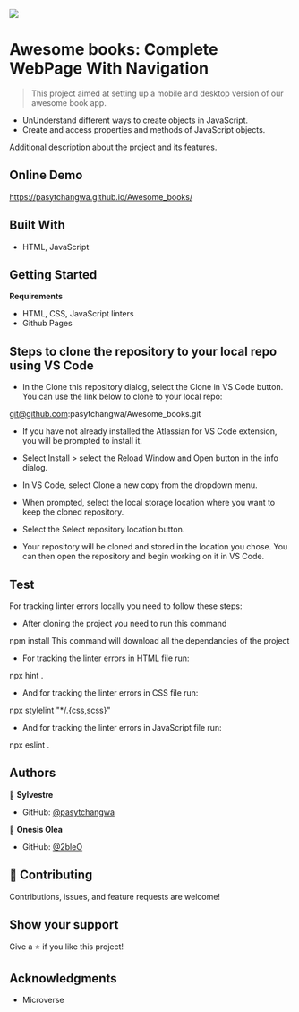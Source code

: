 ![](https://img.shields.io/badge/Microverse-blueviolet)


# Awesome books: Complete WebPage With Navigation

> This project aimed at setting up a mobile and desktop version of our awesome book app.

- UnUnderstand different ways to create objects in JavaScript.
- Create and access properties and methods of JavaScript objects.

Additional description about the project and its features.

## Online Demo

https://pasytchangwa.github.io/Awesome_books/

## Built With

- HTML, JavaScript

## Getting Started

**Requirements**

- HTML, CSS, JavaScript linters
- Github Pages

## Steps to clone the repository to your local repo using VS Code

- In the Clone this repository dialog, select the Clone in VS Code button. You can use the link below to clone to your local repo:

git@github.com:pasytchangwa/Awesome_books.git

- If you have not already installed the Atlassian for VS Code extension, you will be prompted to install it. 
- Select Install > select the Reload Window and Open button in the info dialog.

- In VS Code, select Clone a new copy from the dropdown menu.

- When prompted, select the local storage location where you want to keep the cloned repository. 

- Select the Select repository location button.

- Your repository will be cloned and stored in the location you chose. You can then open the repository and begin working on it in VS Code.

## Test

For tracking linter errors locally you need to follow these steps:

- After cloning the project you need to run this command

npm install This command will download all the dependancies of the project

- For tracking the linter errors in HTML file run:

npx hint .

- And for tracking the linter errors in CSS file run:

npx stylelint "*/.{css,scss}"

- And for tracking the linter errors in JavaScript file run:

npx eslint .


## Authors

👤 **Sylvestre**

- GitHub: [@pasytchangwa ](https://github.com/pasytchangwa)


👤 **Onesis Olea**

- GitHub: [@2bleO](https://github.com/2bleO)


## 🤝 Contributing

Contributions, issues, and feature requests are welcome!

## Show your support

Give a ⭐️ if you like this project!

## Acknowledgments

- Microverse
